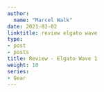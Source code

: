 ```yaml
---
author:
  name: "Marcel Walk"
date: 2021-02-02
linktitle: review elgato wave
type:
- post
- posts
title: Review - Elgato Wave 1
weight: 10
series:
- Gear
---
```


